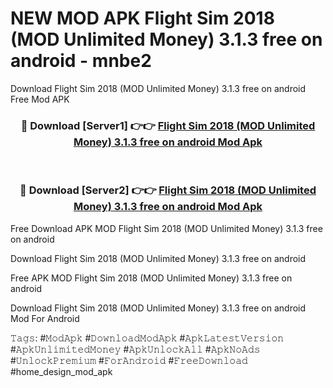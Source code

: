 # NEW MOD APK Flight Sim 2018 (MOD Unlimited Money) 3.1.3 free on android - mnbe2
Download Flight Sim 2018 (MOD Unlimited Money) 3.1.3 free on android Free Mod APK

<div align="center">
<h3>🔴 Download [Server1] 👉👉 <a href="https://apk-comot.site?title=Flight_Sim_2018_(MOD_Unlimited_Money)_3.1.3_free_on_android">Flight Sim 2018 (MOD Unlimited Money) 3.1.3 free on android Mod Apk</a></h3><br>

<h3>🔴 Download [Server2] 👉👉 <a href="https://apk-comot.site?title=Flight_Sim_2018_(MOD_Unlimited_Money)_3.1.3_free_on_android">Flight Sim 2018 (MOD Unlimited Money) 3.1.3 free on android Mod Apk</a></h3>
</div>


Free Download APK MOD Flight Sim 2018 (MOD Unlimited Money) 3.1.3 free on android

Download Flight Sim 2018 (MOD Unlimited Money) 3.1.3 free on android 

Free APK MOD Flight Sim 2018 (MOD Unlimited Money) 3.1.3 free on android 

Download Flight Sim 2018 (MOD Unlimited Money) 3.1.3 free on android Mod For Android

𝚃𝚊𝚐𝚜: #𝙼𝚘𝚍𝙰𝚙𝚔 #𝙳𝚘𝚠𝚗𝚕𝚘𝚊𝚍𝙼𝚘𝚍𝙰𝚙𝚔 #𝙰𝚙𝚔𝙻𝚊𝚝𝚎𝚜𝚝𝚅𝚎𝚛𝚜𝚒𝚘𝚗 #𝙰𝚙𝚔𝚄𝚗𝚕𝚒𝚖𝚒𝚝𝚎𝚍𝙼𝚘𝚗𝚎𝚢 #𝙰𝚙𝚔𝚄𝚗𝚕𝚘𝚌𝚔𝙰𝚕𝚕 #𝙰𝚙𝚔𝙽𝚘𝙰𝚍𝚜 #𝚄𝚗𝚕𝚘𝚌𝚔𝙿𝚛𝚎𝚖𝚒𝚞𝚖 #𝙵𝚘𝚛𝙰𝚗𝚍𝚛𝚘𝚒𝚍 #𝙵𝚛𝚎𝚎𝙳𝚘𝚠𝚗𝚕𝚘𝚊𝚍 #home_design_mod_apk